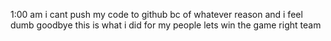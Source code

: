 1:00 am i cant push my code to github bc of whatever reason and i feel dumb goodbye this is what i did for my people lets win the game right team
